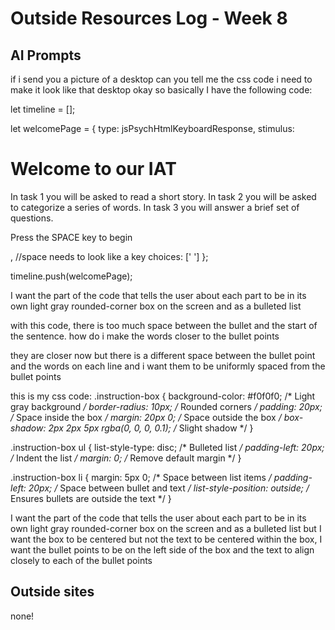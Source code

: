 # Outside Resources Log - Week 8


## AI Prompts
if i send you a picture of a desktop can you tell me the css code i need to make it look like that desktop
okay so basically I have the following code:

let timeline = [];

let welcomePage = {
    type: jsPsychHtmlKeyboardResponse,
    stimulus: <h1>Welcome to our IAT </h1>
    <p class = 'instruct'> In task 1 you will be asked to read a short story.
    In task 2 you will be asked to categorize a series of words.
    In task 3 you will answer a brief set of questions.</p>
    <p class = 'welcomeInstruct'>Press the <span class = 'key'>SPACE</span> key to begin</p>,
    //space needs to look like a key
    choices: [' ']
};

timeline.push(welcomePage);

I want the part of the code that tells the user about each part to be in its own light gray rounded-corner box on the screen and as a bulleted list

with this code, there is too much space between the bullet and the start of the sentence. how do i make the words closer to the bullet points

they are closer now but there is a different space between the bullet point and the words on each line and i want them to be uniformly spaced from the bullet points

this is my css code: .instruction-box {
    background-color: #f0f0f0;
    /* Light gray background */
    border-radius: 10px;
    /* Rounded corners */
    padding: 20px;
    /* Space inside the box */
    margin: 20px 0;
    /* Space outside the box */
    box-shadow: 2px 2px 5px rgba(0, 0, 0, 0.1);
    /* Slight shadow */
}

.instruction-box ul {
    list-style-type: disc;
    /* Bulleted list */
    padding-left: 20px;
    /* Indent the list */
    margin: 0;
    /* Remove default margin */
}

.instruction-box li {
    margin: 5px 0;
    /* Space between list items */
    padding-left: 20px;
    /* Space between bullet and text */
    list-style-position: outside;
    /* Ensures bullets are outside the text */
}

I want the part of the code that tells the user about each part to be in its own light gray rounded-corner box on the screen and as a bulleted list but I want the box to be centered but not the text to be centered within the box, I want the bullet points to be on the left side of the box and the text to align closely to each of the bullet points


## Outside sites
none!